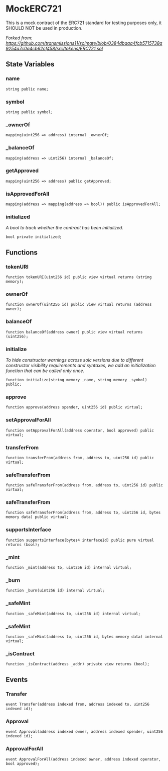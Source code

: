 # MockERC721
This is a mock contract of the ERC721 standard for testing purposes only, it SHOULD NOT be used in production.

*Forked from: https://github.com/transmissions11/solmate/blob/0384dbaaa4fcb5715738a9254a7c0a4cb62cf458/src/tokens/ERC721.sol*


## State Variables
### name

```solidity
string public name;
```


### symbol

```solidity
string public symbol;
```


### _ownerOf

```solidity
mapping(uint256 => address) internal _ownerOf;
```


### _balanceOf

```solidity
mapping(address => uint256) internal _balanceOf;
```


### getApproved

```solidity
mapping(uint256 => address) public getApproved;
```


### isApprovedForAll

```solidity
mapping(address => mapping(address => bool)) public isApprovedForAll;
```


### initialized
*A bool to track whether the contract has been initialized.*


```solidity
bool private initialized;
```


## Functions
### tokenURI


```solidity
function tokenURI(uint256 id) public view virtual returns (string memory);
```

### ownerOf


```solidity
function ownerOf(uint256 id) public view virtual returns (address owner);
```

### balanceOf


```solidity
function balanceOf(address owner) public view virtual returns (uint256);
```

### initialize

*To hide constructor warnings across solc versions due to different constructor visibility requirements and
syntaxes, we add an initialization function that can be called only once.*


```solidity
function initialize(string memory _name, string memory _symbol) public;
```

### approve


```solidity
function approve(address spender, uint256 id) public virtual;
```

### setApprovalForAll


```solidity
function setApprovalForAll(address operator, bool approved) public virtual;
```

### transferFrom


```solidity
function transferFrom(address from, address to, uint256 id) public virtual;
```

### safeTransferFrom


```solidity
function safeTransferFrom(address from, address to, uint256 id) public virtual;
```

### safeTransferFrom


```solidity
function safeTransferFrom(address from, address to, uint256 id, bytes memory data) public virtual;
```

### supportsInterface


```solidity
function supportsInterface(bytes4 interfaceId) public pure virtual returns (bool);
```

### _mint


```solidity
function _mint(address to, uint256 id) internal virtual;
```

### _burn


```solidity
function _burn(uint256 id) internal virtual;
```

### _safeMint


```solidity
function _safeMint(address to, uint256 id) internal virtual;
```

### _safeMint


```solidity
function _safeMint(address to, uint256 id, bytes memory data) internal virtual;
```

### _isContract


```solidity
function _isContract(address _addr) private view returns (bool);
```

## Events
### Transfer

```solidity
event Transfer(address indexed from, address indexed to, uint256 indexed id);
```

### Approval

```solidity
event Approval(address indexed owner, address indexed spender, uint256 indexed id);
```

### ApprovalForAll

```solidity
event ApprovalForAll(address indexed owner, address indexed operator, bool approved);
```

